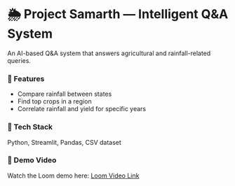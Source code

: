 # 🌦️ Project Samarth — Intelligent Q&A System

An AI-based Q&A system that answers agricultural and rainfall-related queries.

### 🚀 Features
- Compare rainfall between states
- Find top crops in a region
- Correlate rainfall and yield for specific years

### 🧠 Tech Stack
Python, Streamlit, Pandas, CSV dataset

### 🎥 Demo Video
Watch the Loom demo here: [Loom Video Link](https://www.loom.com/share/your-video-id)
